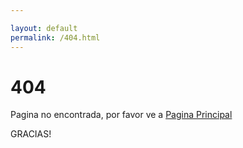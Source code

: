 ```yaml
---

layout: default
permalink: /404.html
---
```


# 404

Pagina no encontrada, por favor ve a [Pagina Principal](http://www.h1rd.com/)

GRACIAS!
